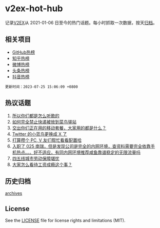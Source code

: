 # v2ex-hot-hub

 记录[V2EX](https://www.v2ex.com/)从 2021-01-06 日至今的热门话题。每小时抓取一次数据，按天[归档](archives)。
 
 ## 相关项目

- [GitHub热榜](https://github.com/snaildev/github-hot-hub)
- [知乎热榜](https://github.com/snaildev/zhihu-hot-hub)
- [微博热榜](https://github.com/snaildev/weibo-hot-hub)
- [头条热榜](https://github.com/snaildev/toutiao-hot-hub)
- [抖音热榜](https://github.com/snaildev/douyin-hot-hub)


 `更新时间：2023-07-25 15:06:09 +0800`

## 热议话题

1. [所以你们都是怎么听歌的](https://www.v2ex.com/t/959420)
1. [如何完全禁止快递被放到菜鸟驿站](https://www.v2ex.com/t/959361)
1. [交出你们正在用的移动套餐，大家用的都是什么？](https://www.v2ex.com/t/959467)
1. [Twitter 的小蓝鸟更换成 X 了](https://www.v2ex.com/t/959367)
1. [打算攒个 PC, V 友们帮忙看看配置哈](https://www.v2ex.com/t/959356)
1. [入职了 025 南瑞，但是发现公司是完全的内网环境，查资料需要完全依靠手机热点。。。好不适应，有同内网环境推荐咸鱼靠谱稳定的无限流量吗](https://www.v2ex.com/t/959303)
1. [四五线城市劳动保障堪忧](https://www.v2ex.com/t/959449)
1. [大家怎么看待工资成瘾这个事？](https://www.v2ex.com/t/959427)

## 历史归档

[archives](archives)

## License

See the [LICENSE](LICENSE) file for license rights and limitations (MIT).
